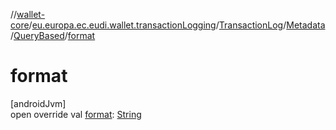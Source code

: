 //[wallet-core](../../../../../index.md)/[eu.europa.ec.eudi.wallet.transactionLogging](../../../index.md)/[TransactionLog](../../index.md)/[Metadata](../index.md)/[QueryBased](index.md)/[format](format.md)

# format

[androidJvm]\
open override val [format](format.md): [String](https://kotlinlang.org/api/latest/jvm/stdlib/kotlin-stdlib/kotlin/-string/index.html)
